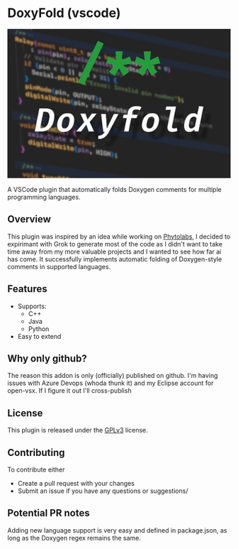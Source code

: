 # DoxyFold (vscode)

![Plugin Screenshot](doxyfold.jpg)

A VSCode plugin that automatically folds Doxygen comments for multiple programming languages.

## Overview
This plugin was inspired by an idea while working on [Phytolabs](https://github.com/Deen-Weible/PhytoLabs), I decided to expirimant with Grok to generate most of  the code as I didn't want to take time away from my more valuable projects and I wanted to see how far ai has come. It successfully implements automatic folding of Doxygen-style comments in supported languages.

## Features
- Supports:
  - C++
  - Java
  - Python
- Easy to extend

## Why only github?
The reason this addon is only (officially) published on github. I'm having issues with Azure Devops (whoda thunk it) and my Eclipse account for open-vsx. If I figure it out I'll cross-publish

## License
This plugin is released under the [GPLv3](https://www.gnu.org/licenses/gpl-3.0) license.

## Contributing
To contribute either
- Create a pull request with your changes
- Submit an issue if you have any questions or suggestions/

## Potential PR notes
Adding new language support is very easy and defined in package.json, as long as the Doxygen regex remains the same.